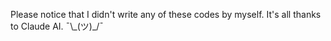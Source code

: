 Please notice that I didn't write any of these codes by myself. It's all thanks to Claude AI. ¯\\\_(ツ)\_/¯